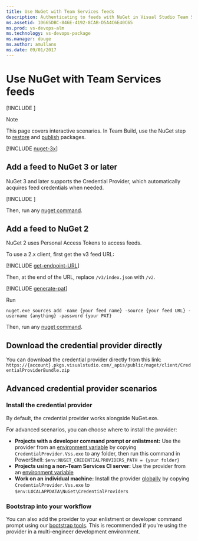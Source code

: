 ```yaml
---
title: Use NuGet with Team Services feeds
description: Authenticating to feeds with NuGet in Visual Studio Team Services
ms.assetid: 10665DBC-846E-4192-8CAB-D5A4C6E40C65
ms.prod: vs-devops-alm
ms.technology: vs-devops-package
ms.manager: douge
ms.author: amullans
ms.date: 09/01/2017
---
```


# Use NuGet with Team Services feeds

[!INCLUDE [](../_shared/availability-nuget.md)]

> [!NOTE]
> This page covers interactive scenarios. In Team Build, use the NuGet step to [restore](/vsts/build-release/packages/nuget-restore) and [publish](/vsts/build-release/packages/nuget-pack-publish) packages. 

[!INCLUDE [nuget-3x](../_shared/nuget-3x.md)]

## Add a feed to NuGet 3 or later
NuGet 3 and later supports the Credential Provider, which automatically acquires feed credentials when needed.

[!INCLUDE [](../_shared/nuget-publish-endpoint.md)]

Then, run any [nuget command](https://docs.microsoft.com/en-us/nuget/tools/nuget-exe-cli-reference).

## Add a feed to NuGet 2
NuGet 2 uses Personal Access Tokens to access feeds.

To use a 2.x client, first get the v3 feed URL: 

[!INCLUDE [get-endpoint-URL](../_shared/nuget-consume-endpoint.md)]

Then, at the end of the URL, replace `/v3/index.json` with `/v2`. 

[!INCLUDE [generate-pat](../_shared/generate-pat.md)]

Run 

```no-highlight
nuget.exe sources add -name {your feed name} -source {your feed URL} -username {anything} -password {your PAT}
```

Then, run any [nuget command](https://docs.microsoft.com/en-us/nuget/tools/nuget-exe-cli-reference).

## Download the credential provider directly
You can download the credential provider directly from this link:
`https://{account}.pkgs.visualstudio.com/_apis/public/nuget/client/CredentialProviderBundle.zip` 

## Advanced credential provider scenarios
### Install the credential provider
By default, the credential provider works alongside NuGet.exe.  

For advanced scenarios, you can choose where to install the provider:

  - **Projects with a developer command prompt or enlistment:** Use the provider from an 
  [environment variable](http://docs.nuget.org/Consume/Credential-Providers#using-a-credential-provider-from-an-environment-variable) by copying `CredentialProvider.Vss.exe` to any folder, then run this command in PowerShell: `$env:NUGET_CREDENTIALPROVIDERS_PATH = {your folder}`
  - **Projects using a non-Team Services CI server:** Use the provider from an 
  [environment variable](http://docs.nuget.org/Consume/Credential-Providers#using-a-credential-provider-from-an-environment-variable)
  - **Work on an individual machine:** Install the provider 
  [globally](http://docs.nuget.org/Consume/Credential-Providers#installing-a-credential-provider-globally) by copying `CredentialProvider.Vss.exe` to `$env:LOCALAPPDATA\NuGet\CredentialProviders`

### Bootstrap into your workflow

You can also add the provider to your enlistment or developer command prompt using our [bootstrap tools](bootstrap-nuget.md).
This is recommended if you're using the provider in a multi-engineer development environment.